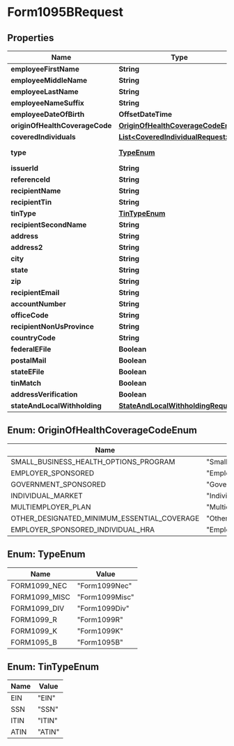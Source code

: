 

# Form1095BRequest


## Properties

| Name | Type | Description | Notes |
|------------ | ------------- | ------------- | -------------|
|**employeeFirstName** | **String** |  |  [optional] |
|**employeeMiddleName** | **String** |  |  [optional] |
|**employeeLastName** | **String** |  |  [optional] |
|**employeeNameSuffix** | **String** |  |  [optional] |
|**employeeDateOfBirth** | **OffsetDateTime** |  |  [optional] |
|**originOfHealthCoverageCode** | [**OriginOfHealthCoverageCodeEnum**](#OriginOfHealthCoverageCodeEnum) |  |  [optional] |
|**coveredIndividuals** | [**List&lt;CoveredIndividualRequest&gt;**](CoveredIndividualRequest.md) |  |  [optional] |
|**type** | [**TypeEnum**](#TypeEnum) |  |  [optional] [readonly] |
|**issuerId** | **String** |  |  [optional] |
|**referenceId** | **String** |  |  [optional] |
|**recipientName** | **String** |  |  [optional] |
|**recipientTin** | **String** |  |  [optional] |
|**tinType** | [**TinTypeEnum**](#TinTypeEnum) |  |  [optional] |
|**recipientSecondName** | **String** |  |  [optional] |
|**address** | **String** |  |  [optional] |
|**address2** | **String** |  |  [optional] |
|**city** | **String** |  |  [optional] |
|**state** | **String** |  |  [optional] |
|**zip** | **String** |  |  [optional] |
|**recipientEmail** | **String** |  |  [optional] |
|**accountNumber** | **String** |  |  [optional] |
|**officeCode** | **String** |  |  [optional] |
|**recipientNonUsProvince** | **String** |  |  [optional] |
|**countryCode** | **String** |  |  [optional] |
|**federalEFile** | **Boolean** |  |  [optional] |
|**postalMail** | **Boolean** |  |  [optional] |
|**stateEFile** | **Boolean** |  |  [optional] |
|**tinMatch** | **Boolean** |  |  [optional] |
|**addressVerification** | **Boolean** |  |  [optional] |
|**stateAndLocalWithholding** | [**StateAndLocalWithholdingRequest**](StateAndLocalWithholdingRequest.md) |  |  [optional] |



## Enum: OriginOfHealthCoverageCodeEnum

| Name | Value |
|---- | -----|
| SMALL_BUSINESS_HEALTH_OPTIONS_PROGRAM | &quot;SmallBusinessHealthOptionsProgram&quot; |
| EMPLOYER_SPONSORED | &quot;EmployerSponsored&quot; |
| GOVERNMENT_SPONSORED | &quot;GovernmentSponsored&quot; |
| INDIVIDUAL_MARKET | &quot;IndividualMarket&quot; |
| MULTIEMPLOYER_PLAN | &quot;MultiemployerPlan&quot; |
| OTHER_DESIGNATED_MINIMUM_ESSENTIAL_COVERAGE | &quot;OtherDesignatedMinimumEssentialCoverage&quot; |
| EMPLOYER_SPONSORED_INDIVIDUAL_HRA | &quot;EmployerSponsoredIndividualHra&quot; |



## Enum: TypeEnum

| Name | Value |
|---- | -----|
| FORM1099_NEC | &quot;Form1099Nec&quot; |
| FORM1099_MISC | &quot;Form1099Misc&quot; |
| FORM1099_DIV | &quot;Form1099Div&quot; |
| FORM1099_R | &quot;Form1099R&quot; |
| FORM1099_K | &quot;Form1099K&quot; |
| FORM1095_B | &quot;Form1095B&quot; |



## Enum: TinTypeEnum

| Name | Value |
|---- | -----|
| EIN | &quot;EIN&quot; |
| SSN | &quot;SSN&quot; |
| ITIN | &quot;ITIN&quot; |
| ATIN | &quot;ATIN&quot; |



